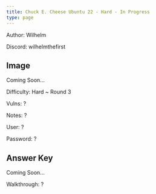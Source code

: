 ```yaml
---
title: Chuck E. Cheese Ubuntu 22 - Hard - In Progress
type: page
---
```


Author: Wilhelm

Discord: wilhelmthefirst

## Image

Coming Soon...

Difficulty: Hard ~ Round 3

Vulns: ?

Notes: ?

User: ?

Password: ?

## Answer Key

Coming Soon...

Walkthrough: ?
